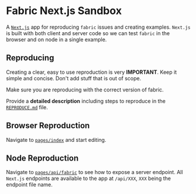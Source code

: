 # Fabric Next.js Sandbox

A [`Next.js`](https://nextjs.org/) app for reproducing `fabric` issues and creating examples.
`Next.js` is built with both client and server code so we can test `fabric` in the browser and on node in a single example.

## Reproducing

Creating a clear, easy to use reproduction is very **IMPORTANT**.
Keep it simple and concise.
Don't add stuff that is out of scope.

Make sure you are reproducing with the correct version of fabric.

Provide a **detailed description** including steps to reproduce in the [`REPRODUCE.md`](./REPRODUCE.md) file.

## Browser Reproduction

Navigate to [`pages/index`](./pages/index.tsx) and start editing.

## Node Reproduction

Navigate to [`pages/api/fabric`](./pages/api/fabric.ts) to see how to expose a server endpoint.
All `Next.js` endpoints are available to the app at `/api/XXX`, `XXX` being the endpoint file name.
